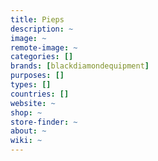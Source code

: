 ```yaml
---
title: Pieps
description: ~
image: ~
remote-image: ~
categories: []
brands: [blackdiamondequipment]
purposes: []
types: []
countries: []
website: ~
shop: ~
store-finder: ~
about: ~
wiki: ~
---
```


